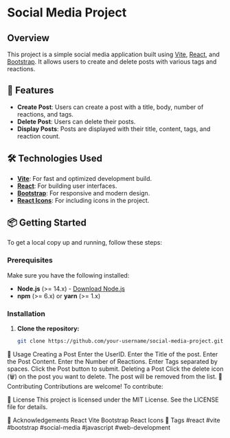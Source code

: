 # Social Media Project

## Overview

This project is a simple social media application built using [Vite](https://vitejs.dev/), [React](https://reactjs.org/), and [Bootstrap](https://getbootstrap.com/). It allows users to create and delete posts with various tags and reactions.

## 🚀 Features

- **Create Post**: Users can create a post with a title, body, number of reactions, and tags.
- **Delete Post**: Users can delete their posts.
- **Display Posts**: Posts are displayed with their title, content, tags, and reaction count.

## 🛠 Technologies Used

- **[Vite](https://vitejs.dev/)**: For fast and optimized development build.
- **[React](https://reactjs.org/)**: For building user interfaces.
- **[Bootstrap](https://getbootstrap.com/)**: For responsive and modern design.
- **[React Icons](https://react-icons.github.io/react-icons/)**: For including icons in the project.

## 📦 Getting Started

To get a local copy up and running, follow these steps:

### Prerequisites

Make sure you have the following installed:

- **Node.js** (>= 14.x) - [Download Node.js](https://nodejs.org/)
- **npm** (>= 6.x) or **yarn** (>= 1.x)

### Installation

1. **Clone the repository:**

   ```bash
   git clone https://github.com/your-username/social-media-project.git


📖 Usage
Creating a Post
Enter the UserID.
Enter the Title of the post.
Enter the Post Content.
Enter the Number of Reactions.
Enter Tags separated by spaces.
Click the Post button to submit.
Deleting a Post
Click the delete icon (🗑️) on the post you want to delete.
The post will be removed from the list.
🤝 Contributing
Contributions are welcome! To contribute:


📝 License
This project is licensed under the MIT License. See the LICENSE file for details.

🙏 Acknowledgements
React
Vite
Bootstrap
React Icons
📌 Tags
#react #vite #bootstrap #social-media #javascript #web-development
